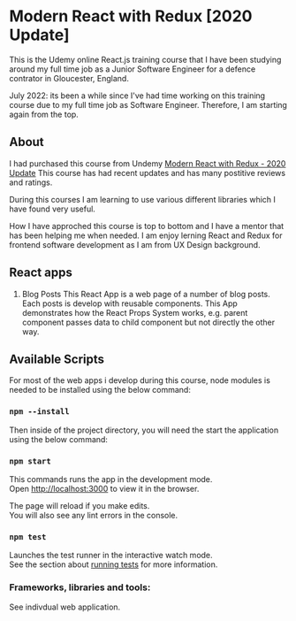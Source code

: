 # Modern React with Redux [2020 Update]

This is the Udemy online React.js training course that I have been studying around my full time job as a Junior Software Engineer for a defence contrator in Gloucester, England.

July 2022: its been a while since I've had time working on this training course due to my full time job as Software Engineer. Therefore, I am starting again from the top.

## About

I had purchased this course from Undemy [Modern React with Redux - 2020 Update](https://www.udemy.com/course/react-redux/)
This course has had recent updates and has many postitive reviews and ratings.

During this courses I am learning to use various different libraries which I have found very useful.

How I have approched this course is top to bottom and I have a mentor that has been helping me when needed. I am enjoy lerning React and Redux for frontend software development as I am from UX Design background.

## React apps

1. Blog Posts
   This React App is a web page of a number of blog posts. Each posts is develop with reusable components. This App demonstrates how the React Props System works, e.g. parent component passes data to child component but not directly the other way.

## Available Scripts

For most of the web apps i develop during this course, node modules is needed to be installed using the below command:

### `npm --install`

Then inside of the project directory, you will need the start the application using the below command:

### `npm start`

This commands runs the app in the development mode.\
Open [http://localhost:3000](http://localhost:3000) to view it in the browser.

The page will reload if you make edits.\
You will also see any lint errors in the console.

### `npm test`

Launches the test runner in the interactive watch mode.\
See the section about [running tests](https://facebook.github.io/create-react-app/docs/running-tests) for more information.

### Frameworks, libraries and tools:

See indivdual web application.
